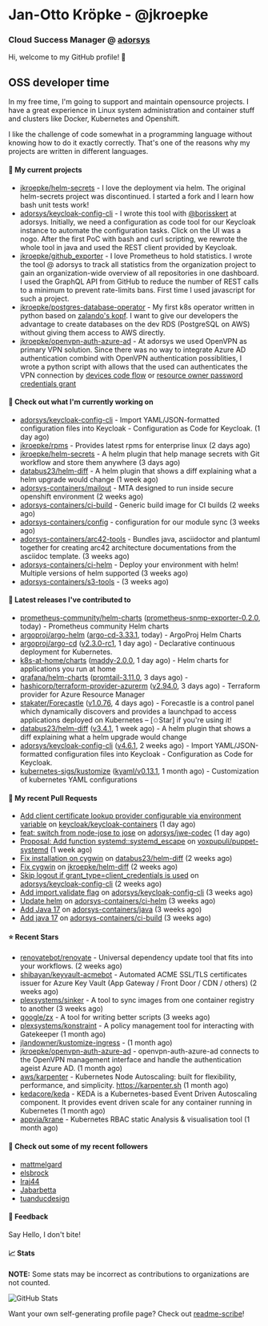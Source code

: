# Jan-Otto Kröpke - @jkroepke
### Cloud Success Manager @ [adorsys](https://github.com/adorsys)

Hi, welcome to my GitHub profile! 👋

## OSS developer time
In my free time, I'm going to support and maintain opensource projects. I have a great experience in Linux system administration and container stuff and clusters like Docker, Kubernetes and Openshift.

I like the challenge of code somewhat in a programming language without knowing how to do it exactly correctly. That's one of the reasons why my projects are written in different languages.

#### 🌱 My current projects
- [jkroepke/helm-secrets](https://github.com/jkroepke/helm-secrets) - I love the deployment via helm. The original helm-secrets project was discontinued. I started a fork and I learn how bash unit tests work!
- [adorsys/keycloak-config-cli](https://github.com/adorsys/keycloak-config-cli) - I wrote this tool with [@borisskert](https://github.com/borisskert) at adorsys. Initially, we need a configuration as code tool for our Keycloak instance to automate the configuration tasks. Click on the UI was a nogo. After the first PoC with bash and curl scripting, we rewrote the whole tool in java and used the REST client provided by Keycloak.
- [jkroepke/github_exporter](https://github.com/jkroepke/github_exporter) - I love Prometheus to hold statistics. I wrote the tool @ adorsys to track all statistics from the organization project to gain an organization-wide overview of all repositories in one dashboard. I used the GraphQL API from GitHub to reduce the number of REST calls to a minimum to prevent rate-limits bans. First time I used javascript for such a project.
- [jkroepke/postgres-database-operator](https://github.com/jkroepke/postgres-database-operator) - My first k8s operator written in python based on [zalando's kopf](https://github.com/zalando-incubator/kopf). I want to give our developers the advantage to create databases on the dev RDS (PostgreSQL on AWS) without giving them access to AWS directly.
- [jkroepke/openvpn-auth-azure-ad](https://github.com/jkroepke/openvpn-auth-azure-ad) - At adorsys we used OpenVPN as primary VPN solution. Since there was no way to integrate Azure AD authentication combind with OpenVPN authentication possiblities, I wrote a python script with allows that the used can authenticates the VPN connection by [devices code flow](https://docs.microsoft.com/en-us/azure/active-directory/develop/v2-oauth2-device-code) or [resource owner password credentials grant](https://docs.microsoft.com/en-us/azure/active-directory/develop/v2-oauth-ropc)

#### 👷 Check out what I'm currently working on

- [adorsys/keycloak-config-cli](https://github.com/adorsys/keycloak-config-cli) - Import YAML/JSON-formatted configuration files into Keycloak - Configuration as Code for Keycloak. (1 day ago)
- [jkroepke/rpms](https://github.com/jkroepke/rpms) - Provides latest rpms for enterprise linux (2 days ago)
- [jkroepke/helm-secrets](https://github.com/jkroepke/helm-secrets) - A helm plugin that help manage secrets with Git workflow and store them anywhere (3 days ago)
- [databus23/helm-diff](https://github.com/databus23/helm-diff) - A helm plugin that shows a diff explaining what a helm upgrade would change (1 week ago)
- [adorsys-containers/mailout](https://github.com/adorsys-containers/mailout) - MTA designed to run inside secure openshift environment (2 weeks ago)
- [adorsys-containers/ci-build](https://github.com/adorsys-containers/ci-build) - Generic build image for CI builds (2 weeks ago)
- [adorsys-containers/config](https://github.com/adorsys-containers/config) - configuration for our module sync (3 weeks ago)
- [adorsys-containers/arc42-tools](https://github.com/adorsys-containers/arc42-tools) - Bundles java, asciidoctor and plantuml together for creating arc42 architecture documentations from the asciidoc template. (3 weeks ago)
- [adorsys-containers/ci-helm](https://github.com/adorsys-containers/ci-helm) - Deploy your environment with helm! Multiple versions of helm supported (3 weeks ago)
- [adorsys-containers/s3-tools](https://github.com/adorsys-containers/s3-tools) -  (3 weeks ago)

#### 🔭 Latest releases I've contributed to

- [prometheus-community/helm-charts](https://github.com/prometheus-community/helm-charts) ([prometheus-snmp-exporter-0.2.0](https://github.com/prometheus-community/helm-charts/releases/tag/prometheus-snmp-exporter-0.2.0), today) - Prometheus community Helm charts
- [argoproj/argo-helm](https://github.com/argoproj/argo-helm) ([argo-cd-3.33.1](https://github.com/argoproj/argo-helm/releases/tag/argo-cd-3.33.1), today) - ArgoProj Helm Charts
- [argoproj/argo-cd](https://github.com/argoproj/argo-cd) ([v2.3.0-rc1](https://github.com/argoproj/argo-cd/releases/tag/v2.3.0-rc1), 1 day ago) - Declarative continuous deployment for Kubernetes.
- [k8s-at-home/charts](https://github.com/k8s-at-home/charts) ([maddy-2.0.0](https://github.com/k8s-at-home/charts/releases/tag/maddy-2.0.0), 1 day ago) - Helm charts for applications you run at home
- [grafana/helm-charts](https://github.com/grafana/helm-charts) ([promtail-3.11.0](https://github.com/grafana/helm-charts/releases/tag/promtail-3.11.0), 3 days ago) - 
- [hashicorp/terraform-provider-azurerm](https://github.com/hashicorp/terraform-provider-azurerm) ([v2.94.0](https://github.com/hashicorp/terraform-provider-azurerm/releases/tag/v2.94.0), 3 days ago) - Terraform provider for Azure Resource Manager
- [stakater/Forecastle](https://github.com/stakater/Forecastle) ([v1.0.76](https://github.com/stakater/Forecastle/releases/tag/v1.0.76), 4 days ago) - Forecastle is a control panel which dynamically discovers and provides a launchpad to access applications deployed on Kubernetes  – [✩Star] if you&#39;re using it!
- [databus23/helm-diff](https://github.com/databus23/helm-diff) ([v3.4.1](https://github.com/databus23/helm-diff/releases/tag/v3.4.1), 1 week ago) - A helm plugin that shows a diff explaining what a helm upgrade would change
- [adorsys/keycloak-config-cli](https://github.com/adorsys/keycloak-config-cli) ([v4.6.1](https://github.com/adorsys/keycloak-config-cli/releases/tag/v4.6.1), 2 weeks ago) - Import YAML/JSON-formatted configuration files into Keycloak - Configuration as Code for Keycloak.
- [kubernetes-sigs/kustomize](https://github.com/kubernetes-sigs/kustomize) ([kyaml/v0.13.1](https://github.com/kubernetes-sigs/kustomize/releases/tag/kyaml%2Fv0.13.1), 1 month ago) - Customization of kubernetes YAML configurations

#### 🔨 My recent Pull Requests

- [Add client certificate lookup provider configurable via environment variable](https://github.com/keycloak/keycloak-containers/pull/373) on [keycloak/keycloak-containers](https://github.com/keycloak/keycloak-containers) (1 day ago)
- [feat: switch from node-jose to jose](https://github.com/adorsys/jwe-codec/pull/24) on [adorsys/jwe-codec](https://github.com/adorsys/jwe-codec) (1 day ago)
- [Proposal: Add function systemd::systemd_escape](https://github.com/voxpupuli/puppet-systemd/pull/243) on [voxpupuli/puppet-systemd](https://github.com/voxpupuli/puppet-systemd) (1 week ago)
- [Fix installation on cygwin](https://github.com/databus23/helm-diff/pull/353) on [databus23/helm-diff](https://github.com/databus23/helm-diff) (2 weeks ago)
- [Fix cygwin](https://github.com/jkroepke/helm-diff/pull/2) on [jkroepke/helm-diff](https://github.com/jkroepke/helm-diff) (2 weeks ago)
- [Skip logout if grant_type=client_credentials is used](https://github.com/adorsys/keycloak-config-cli/pull/613) on [adorsys/keycloak-config-cli](https://github.com/adorsys/keycloak-config-cli) (2 weeks ago)
- [Add import.validate flag](https://github.com/adorsys/keycloak-config-cli/pull/611) on [adorsys/keycloak-config-cli](https://github.com/adorsys/keycloak-config-cli) (3 weeks ago)
- [Update helm](https://github.com/adorsys-containers/ci-helm/pull/10) on [adorsys-containers/ci-helm](https://github.com/adorsys-containers/ci-helm) (3 weeks ago)
- [Add Java 17](https://github.com/adorsys-containers/java/pull/4) on [adorsys-containers/java](https://github.com/adorsys-containers/java) (3 weeks ago)
- [Add java 17](https://github.com/adorsys-containers/ci-build/pull/10) on [adorsys-containers/ci-build](https://github.com/adorsys-containers/ci-build) (3 weeks ago)

#### ⭐ Recent Stars

- [renovatebot/renovate](https://github.com/renovatebot/renovate) - Universal dependency update tool that fits into your workflows. (2 weeks ago)
- [shibayan/keyvault-acmebot](https://github.com/shibayan/keyvault-acmebot) - Automated ACME SSL/TLS certificates issuer for Azure Key Vault (App Gateway / Front Door / CDN / others) (2 weeks ago)
- [plexsystems/sinker](https://github.com/plexsystems/sinker) - A tool to sync images from one container registry to another (3 weeks ago)
- [google/zx](https://github.com/google/zx) - A tool for writing better scripts (3 weeks ago)
- [plexsystems/konstraint](https://github.com/plexsystems/konstraint) - A policy management tool for interacting with Gatekeeper (1 month ago)
- [jlandowner/kustomize-ingress](https://github.com/jlandowner/kustomize-ingress) -  (1 month ago)
- [jkroepke/openvpn-auth-azure-ad](https://github.com/jkroepke/openvpn-auth-azure-ad) - openvpn-auth-azure-ad connects to the OpenVPN management interface and handle the authentication ageist Azure AD. (1 month ago)
- [aws/karpenter](https://github.com/aws/karpenter) - Kubernetes Node Autoscaling: built for flexibility, performance, and simplicity. https://karpenter.sh (1 month ago)
- [kedacore/keda](https://github.com/kedacore/keda) -  KEDA is a Kubernetes-based Event Driven Autoscaling component. It provides event driven scale for any container running in Kubernetes  (1 month ago)
- [appvia/krane](https://github.com/appvia/krane) - Kubernetes RBAC static Analysis &amp; visualisation tool (1 month ago)

#### 👯 Check out some of my recent followers

- [mattmelgard](https://github.com/mattmelgard)
- [elsbrock](https://github.com/elsbrock)
- [Iraj44](https://github.com/Iraj44)
- [Jabarbetta](https://github.com/Jabarbetta)
- [tuanducdesign](https://github.com/tuanducdesign)

#### 💬 Feedback

Say Hello, I don't bite!

#### 📈 Stats

**NOTE:** Some stats may be incorrect as contributions to organizations
are not counted.

![GitHub Stats](https://github-readme-stats.vercel.app/api?username=jkroepke&count_private=false&theme=tokyonight&show_icons=true)

Want your own self-generating profile page? Check out [readme-scribe](https://github.com/muesli/readme-scribe)!
